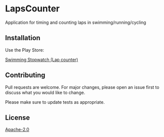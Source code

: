 # LapsCounter
Application for timing and counting laps in swimming/running/cycling

## Installation

Use the Play Store: 

[Swimming Stopwatch (Lap counter)](https://play.google.com/store/apps/details?id=br.com.helpdev.lapscounter.swimming)

## Contributing
Pull requests are welcome. For major changes, please open an issue first to discuss what you would like to change.

Please make sure to update tests as appropriate.

## License
[Apache-2.0](https://choosealicense.com/licenses/apache-2.0/)
